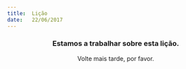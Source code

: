 ```yaml
---
title:  Lição
date:   22/06/2017
---
```


### <center>Estamos a trabalhar sobre esta lição.</center>
<center>Volte mais tarde, por favor.</center>